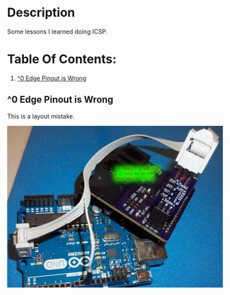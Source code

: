 # Description

Some lessons I learned doing ICSP.

# Table Of Contents:

1. [^0 Edge Pinout is Wrong](#0-edge-pinout-is-wrong)


## ^0 Edge Pinout is Wrong

This is a layout mistake.

![^0 Wrong Edge Pinout](./15321^0_WrongEdgePinout.jpg "^0 Wrong Edge Pinout")



